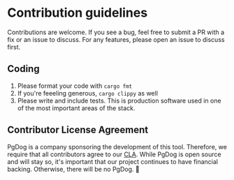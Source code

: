 # Contribution guidelines

Contributions are welcome. If you see a bug, feel free to submit a PR with a fix or an issue to discuss. For any features, please open an issue to discuss first.

## Coding

1. Please format your code with `cargo fmt`
2. If you're feeeling generous, `cargo clippy` as well
3. Please write and include tests. This is production software used in one of the most important areas of the stack.

## Contributor License Agreement

PgDog is a company sponsoring the development of this tool. Therefore, we require that all contributors agree to our [CLA](CLA.md). While PgDog is open source and will stay so, it's important that our project continues to have financial backing. Otherwise, there will be no PgDog. :dog:
